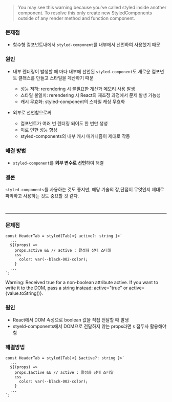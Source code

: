 >You may see this warning because you've called styled inside another component. To resolve this only create new StyledComponents outside of any render method and function component.

### 문제점

- 함수형 컴포넌트내에서 `styled-component`를 내부에서 선언하여 사용했기 때문

### 원인

- 내부 렌더링이 발생할 때 마다 내부에 선언된 `styled-component`도 새로운 컴포넌트 클래스를 만들고 스타일을 계산하기 때문

    - 성능 저하: rerendering 시 불필요한 계산과 메모리 사용 발생
    - 스타일 불일치: rerendering 시 React의 재조정 과정에서 문제 발생 가능성
    - 캐시 무효화: styled-component의 스타일 캐싱 무효화

- 외부로 선언함으로써

    - 컴포넌트가 여러 번 렌더링 되어도 한 번만 생성
    - 이로 인한 성능 향상
    - styled-components의 내부 캐시 매커니즘이 제대로 작동

### 해결 방법

- `styled-component`를 **외부 변수로 선언**하여 해결

### 결론

`styled-components`를 사용하는 것도 좋지만, 해당 기술의 장,단점이 무엇인지 제대로 파악하고 사용하는 것도 중요할 것 같다.


<br>
<hr>

### 문제점

```tsx
const HeaderTab = styled(Tab)<{ active?: string }>`
  ...
  ${(props) =>
    props.active && // active : 활성화 상태 스타일
    css
      color: var(--black-002-color);
    }
  ...
`;
```

Warning: Received true for a non-boolean attribute active.
If you want to write it to the DOM, pass a string instead: active="true" or active={value.toString()}.

### 원인

- React에서 DOM 속성으로 boolean 값을 직접 전달할 때 발생
- styeld-components에서 DOM으로 전달하지 않는 props라면 `$` 접두사 활용해야 함

### 해결방법

```tsx
const HeaderTab = styled(Tab)<{ $active?: string }>`
  ...
  ${(props) =>
    props.$active && // active : 활성화 상태 스타일
    css
      color: var(--black-002-color);
    }
  ...
`;
```
